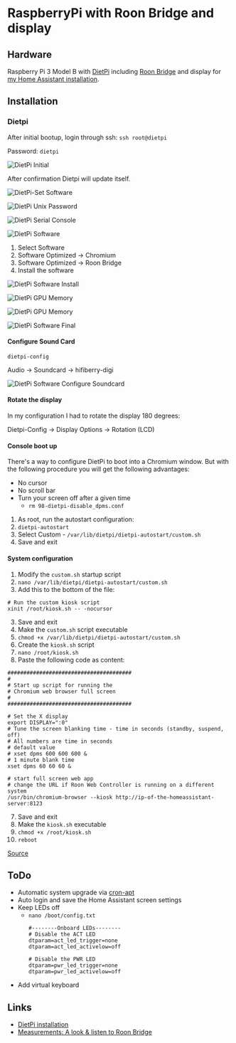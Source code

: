 # RaspberryPi with Roon Bridge and display

## Hardware

Raspberry Pi 3 Model B with [DietPi](https://github.com/MichaIng/DietPi) including [Roon Bridge](https://kb.roonlabs.com/RoonBridge) and display for [my Home Assistant installation](home-assistant-smart-home.md).

## Installation

### Dietpi

After initial bootup, login through ssh: `ssh root@dietpi`

Password: `dietpi`

![DietPi Initial](../images/dietpi_initial.png)

After confirmation Dietpi will update itself.

![DietPi-Set Software](../images/dietpi-set_software.png)

![DietPi Unix Password](../images/dietpi_unix_password.png)

![DietPi Serial Console](../images/dietpi_serial_console.png)

![DietPi Software](../images/dietpi_software.png)

1. Select Software
  1. Software Optimized -> Chromium
  2. Software Optimized -> Roon Bridge
2. Install the software

![DietPi Software Install](../images/dietpi_software_install.png)

![DietPi GPU Memory](../images/dietpi_gpu_memory.png)

![DietPi GPU Memory](../images/dietpi_survey.png)

![DietPi Software Final](../images/dietpi_software_final.png)

#### Configure Sound Card

`dietpi-config`

Audio -> Soundcard -> hifiberry-digi

![DietPi Software Configure Soundcard](../images/dietpi-config_soundcard.png)

#### Rotate the display

In my configuration I had to rotate the display 180 degrees:

Dietpi-Config -> Display Options -> Rotation (LCD)

#### Console boot up

There's a way to configure DietPi to boot into a Chromium window. But with the following procedure you will get the following advantages:

* No cursor
* No scroll bar
* Turn your screen off after a given time
  * `rm 98-dietpi-disable_dpms.conf`

1. As root, run the autostart configuration:
  1. `dietpi-autostart`
2. Select Custom - `/var/lib/dietpi/dietpi-autostart/custom.sh`
3. Save and exit

#### System configuration

1. Modify the `custom.sh` startup script
  1. `nano /var/lib/dietpi/dietpi-autostart/custom.sh`
2. Add this to the bottom of the file:
```
# Run the custom kiosk script
xinit /root/kiosk.sh -- -nocursor
```
3. Save and exit
4. Make the `custom.sh` script executable
  1. `chmod +x /var/lib/dietpi/dietpi-autostart/custom.sh`
5. Create the `kiosk.sh` script
  1. `nano /root/kiosk.sh`
6. Paste the following code as content:

```
#######################################
#
# Start up script for running the
# Chromium web browser full screen
#
#######################################

# Set the X display
export DISPLAY=":0"
# Tune the screen blanking time - time in seconds (standby, suspend, off)
# All numbers are time in seconds
# default value
# xset dpms 600 600 600 &
# 1 minute blank time
xset dpms 60 60 60 &

# start full screen web app
# change the URL if Roon Web Controller is running on a different system
/usr/bin/chromium-browser --kiosk http://ip-of-the-homeassistant-server:8123
```

7. Save and exit
8. Make the `kiosk.sh` executable
  1. `chmod +x /root/kiosk.sh`
9. `reboot`

[Source](https://github.com/pluggemi/roon-web-controller/wiki/Diet-Pi-Installation-Extension-Manager)

## ToDo
* Automatic system upgrade via [cron-apt](https://wiki.ubuntuusers.de/cron-apt/)
* Auto login and save the Home Assistant screen settings
* Keep LEDs off
  * `nano /boot/config.txt`
    ```
    #--------Onboard LEDs--------
    # Disable the ACT LED
    dtparam=act_led_trigger=none
    dtparam=act_led_activelow=off
    
    # Disable the PWR LED
    dtparam=pwr_led_trigger=none
    dtparam=pwr_led_activelow=off
    ```
* Add virtual keyboard

## Links

* [DietPi installation](https://dietpi.com/phpbb/viewtopic.php?p=9#p9)
* [Measurements: A look & listen to Roon Bridge](http://archimago.blogspot.com/2017/02/measurements-look-listen-to-roon-bridge.html)
